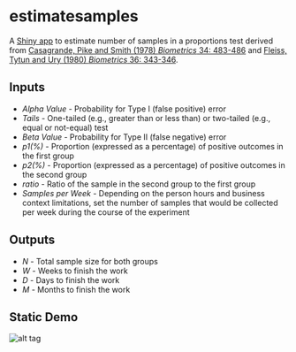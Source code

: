 # estimatesamples
A [Shiny app](http://shiny.rstudio.com/) to estimate number of samples in a proportions test derived from [Casagrande, Pike and Smith (1978) *Biometrics* 34: 483-486](http://www.jstor.org/stable/2530613?seq=1#page_scan_tab_contents) and [Fleiss, Tytun and Ury (1980) *Biometrics* 36: 343-346](http://www.jstor.org/stable/2529990?seq=1#page_scan_tab_contents). 

## Inputs

* *Alpha Value* - Probability for Type I (false positive) error
* *Tails* - One-tailed (e.g., greater than or less than) or two-tailed (e.g., equal or not-equal) test
* *Beta Value* - Probability for Type II (false negative) error
* *p1(%)* - Proportion (expressed as a percentage) of positive outcomes in the first group
* *p2(%)* - Proportion (expressed as a percentage) of positive outcomes in the second group
* *ratio* - Ratio of the sample in the second group to the first group
* *Samples per Week* - Depending on the person hours and business context limitations, set the number of samples that would be collected per week during the course of the experiment

## Outputs
* *N* - Total sample size for both groups
* *W* - Weeks to finish the work
* *D* - Days to finish the work
* *M* - Months to finish the work

## Static Demo
![alt tag](https://cloud.githubusercontent.com/assets/996985/7919346/412c0f78-085d-11e5-96d1-d948d7c99d70.PNG)
